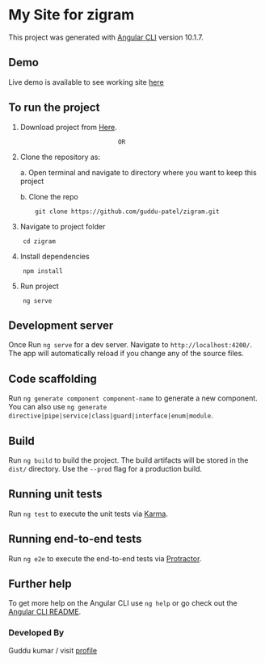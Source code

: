 # My Site  for zigram

This project was generated with [Angular CLI](https://github.com/angular/angular-cli) version 10.1.7.

## Demo
Live demo is available to see working site [here](https://zigram.guddukumar.com.np/)

## To run the project
1. Download project from [Here](https://github.com/guddu-patel/zigram.git).

                                  OR
2. Clone the repository as:

    a. Open terminal and navigate to directory where you want to keep this project

    b. Clone the repo
    ```
        git clone https://github.com/guddu-patel/zigram.git
    ```
3. Navigate to project folder
```
    cd zigram
```
4. Install dependencies
```
    npm install
```
5. Run project
```
    ng serve
```
## Development server

Once Run `ng serve` for a dev server. Navigate to `http://localhost:4200/`. The app will automatically reload if you change any of the source files.

## Code scaffolding

Run `ng generate component component-name` to generate a new component. You can also use `ng generate directive|pipe|service|class|guard|interface|enum|module`.

## Build

Run `ng build` to build the project. The build artifacts will be stored in the `dist/` directory. Use the `--prod` flag for a production build.

## Running unit tests

Run `ng test` to execute the unit tests via [Karma](https://karma-runner.github.io).

## Running end-to-end tests

Run `ng e2e` to execute the end-to-end tests via [Protractor](http://www.protractortest.org/).

## Further help

To get more help on the Angular CLI use `ng help` or go check out the [Angular CLI README](https://github.com/angular/angular-cli/blob/master/README.md).

### Developed By
Guddu kumar / visit [profile](https://guddu.com.np/)
